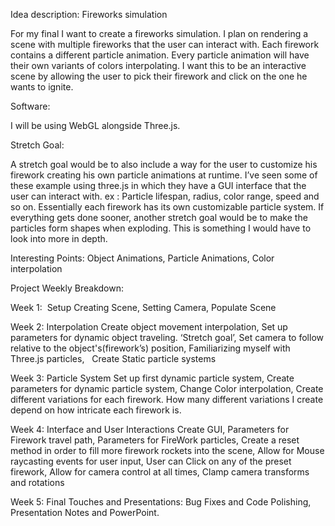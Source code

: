 Idea description: Fireworks simulation

For my final I want to create a fireworks simulation. I plan on rendering a scene with multiple fireworks that the user can interact with. Each firework contains a different particle animation. Every particle animation will have their own variants of colors interpolating. I want this to be an interactive scene by allowing the user to pick their firework and click on the one he wants to ignite. 


Software: 

I will be using WebGL alongside Three.js. 

Stretch Goal:

A stretch goal would be to also include a way for the user to customize his firework creating his own particle animations at runtime. I’ve seen some of these example using three.js in which they have a GUI interface that the user can interact with. ex : Particle lifespan, radius, color range, speed and so on. Essentially each firework has its own customizable particle system.
If everything gets done sooner, another stretch goal would be to make the particles form shapes when exploding. This is something I would have to look into more in depth.   

Interesting Points:
Object Animations,
Particle Animations,
Color interpolation 


Project Weekly Breakdown:

Week 1:  Setup
Creating Scene,
Setting Camera,
Populate Scene

Week 2: Interpolation
Create object movement interpolation,
  Set up parameters for dynamic object traveling. ‘Stretch goal’,
  Set camera to follow relative to the object's(firework’s) position, 
Familiarizing myself with Three.js particles,  
Create Static particle systems

Week 3: Particle System
Set up first dynamic particle system,
Create parameters for dynamic particle system, 
Change Color interpolation,
Create different variations for each firework. How many different variations I create depend on how intricate each firework is. 

Week 4: Interface and User Interactions
Create GUI,
  Parameters for Firework travel path,
  Parameters for FireWork particles,
Create a reset method in order to fill more firework rockets into the scene, 
Allow for Mouse raycasting events for user input,
User can Click on any of the preset firework,
Allow for camera control at all times,
Clamp camera transforms and rotations

Week 5: Final Touches and Presentations:
Bug Fixes and Code Polishing,
Presentation Notes and PowerPoint. 
